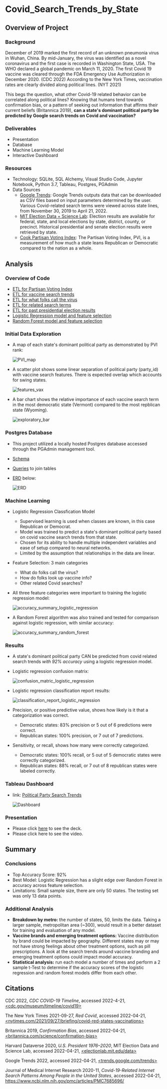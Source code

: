 # Covid_Search_Trends_by_State

## Overview of Project

  ### Background
  
  December of 2019 marked the first record of an unknown pneumonia virus in Wuhan, China.  By mid-January, the virus was identified as a novel coronavirus and the first case is recorded in Washington State, USA.  The WHO declared a global pandemic on March 11, 2020.  The first Covid 19 vaccine was cleared through the FDA Emergency Use Authorization in December 2020. (CDC 2022)  According to the New York Times, vaccination rates are clearly divided along political lines. (NYT 2021) 
  
  This begs the question, what other Covid-19 related behavior can be correlated along political lines? Knowing that humans tend towards confirmation bias, or a pattern of seeking out information that affirms their current beliefs (Britannica 2019), **can a state's dominant political party be predicted by Google search trends on Covid and vaccination?** 
  
  ### Deliverables
   - Presentation
   - Database
   - Machine Learning Model
   - Interactive Dashboard
 
  ### Resources
   - Technology: SQLite, SQL Alchemy, Visual Studio Code, Jupyter Notebook, Python 3.7, Tableau, Postgres, PGAdmin
   - Data Sources 
     - [Google Trends](https://trends.google.com/trends/?geo=US):  Google Trends outputs data that can be downloaded as CSV files based on input parameters determined by the user.  Various Covid-related search terms were viewed across state lines, from November 30, 2019 to April 21, 2022.  
     - [MIT Election Data + Science Lab](https://electionlab.mit.edu/data): Election results are available for federal, state, and local elections by state, district, county, or precinct. Historical presidential and senate election results were retrieved by state.  
     - [Cook Partisan Voting Index](https://worldpopulationreview.com/state-rankings/most-democratic-states): The Partisan Voting Index, PVI, is a measurement of how much a state leans Republican or Democratic compared to the nation as a whole. 

## Analysis
 ### Overview of Code
  - [ETL for Partisan Voting Index](https://github.com/aberloro/Covid_Search_Trends_by_State/blob/main/ETL/ETL_PVI_Data.ipynb)
  - [ETL for vaccine search trends](https://github.com/aberloro/Covid_Search_Trends_by_State/blob/main/ETL/ETL_Vaccine_Data.ipynb)
  - [ETL for what folks call the virus](https://github.com/aberloro/Covid_Search_Trends_by_State/blob/main/ETL/ETL_Virus_Search_Terms_Data.ipynb)
  - [ETL for related search terms](https://github.com/aberloro/Covid_Search_Trends_by_State/blob/main/ETL/ETL_Related_Search_Terms_Data.ipynb)
  - [ETL for past presidential election results](https://github.com/aberloro/Covid_Search_Trends_by_State/blob/main/ETL/ETL_Presidential_Data.ipynb)
  - [Logistic Regression model and feature selection](https://github.com/aberloro/Covid_Search_Trends_by_State/blob/main/Machine_Learning/LogisticRegression_Segment4.ipynb) 
  - [Random Forest model and feature selection](https://github.com/aberloro/Covid_Search_Trends_by_State/blob/main/Machine_Learning/RandomForest_Segment4.ipynb)


 ### Initial Data Exploration 
  - A map of each state's dominant political party as demonstrated by PVI rank:

    ![PVI_map](https://user-images.githubusercontent.com/93740725/166861714-ca7f0adf-6a14-43d5-a0a0-a53b61de0b53.png)

  - A scatter plot shows some linear separation of political party (party_id) with vaccine search features.  There is expected overlap which accounts for swing states. 

    ![features_vax](https://user-images.githubusercontent.com/93740725/166858322-05b36b6b-e920-4202-aa35-de4f8cb69794.png)

  - A bar chart shows the relative importance of each vaccine search term in the most democratic state (Vermont) compared to the most repblican state (Wyoming). 

    ![exploratory_bar](https://user-images.githubusercontent.com/93740725/166859172-f622e032-6823-4260-858a-ac2c18ae7dcc.png)

 ### Postgres Database
 
  - This project utilized a locally hosted Postgres database accessed through the PGAdmin management tool. 
  - [Schema](https://github.com/aberloro/Covid_Search_Trends_by_State/blob/main/SQL/schema)
  - [Queries](https://github.com/aberloro/Covid_Search_Trends_by_State/blob/main/SQL/queries) to join tables
  - [ERD](https://github.com/aberloro/Covid_Search_Trends_by_State/blob/main/SQL/ERD_Text.md) below:
  
    ![ERD](https://user-images.githubusercontent.com/93740725/165023810-e2e79ff1-15c1-4ff6-98b1-758576449b38.png)
   
 ### Machine Learning 
  - Logistic Regression Classfication Model
    - Supervised learning is used when classes are known, in this case Republican or Democrat.
    - Model was trained to predict a state's dominant political party based on covid vaccine search trends from that state.
    - Chosen for its ability to handle multiple independent variables and ease of setup compared to neural networks.
    - Limited by the assumption that relationships in the data are linear.
  - Feature Selection: 3 main categories
    - What do folks call the virus?
    - How do folks look up vaccine info?
    - Other related Covid searches? 
  - All three feature categories were important to training the logistic regression model:
 
    ![accuracy_summary_logistic_regression](https://user-images.githubusercontent.com/93740725/166861132-aa3896ad-722a-4a57-8734-98d94aa9a884.png)
  - A Random Forest algorithm was also trained and tested for comparison against logistic regression, with similar accuracy:
    
    ![accuracy_summary_random_forest](https://user-images.githubusercontent.com/93740725/166861194-617010e8-f115-43b3-8153-95e213fbec1c.png)


 ### Results 
  - A state's dominant political party CAN be predicted from covid related search trends *with 92% accuracy* using a logistic regression model. 
  - Logistic regression confusion matrix:
     
     ![confusion_matric_logistic_regression](https://user-images.githubusercontent.com/93740725/166861954-b85b5996-9304-417d-b19c-00b2449c65af.png)

  - Logistic regression classification report results:

    ![classification_report_logistic_regression](https://user-images.githubusercontent.com/93740725/166861838-0b62cb92-0e4e-489f-aa45-0bdb46eb71a2.png)

  - Precision, or positive predictive  value, shows how likely is it that a categorization was correct.  
     - Democratic states: 83% precision or 5 out of 6 predictions were correct.
     - Republican states: 100% precision, or 7 out of 7 predictions.
  - Sensitivity, or recall, shows how many were correctly categorized. 
     - Democratic states: 100% recall, or 5 out of 5 democratic states were correctly categorized.
     - Republican states: 88% recall, or 7 out of 8 republican states were labeled correctly. 
 
 ### Tableau Dashboard
  - link: [Political Party Search Trends](https://public.tableau.com/views/draft_16514494708920/CovidVaccineSearchTrendsbyState?:language=en-US&:display_count=n&:origin=viz_share_link) 
  
     ![Dashboard](https://user-images.githubusercontent.com/93740725/166405788-1ab371f6-949a-4faf-b7ce-26d0bfa933cd.png)


### Presentation
 - Please click [here](https://docs.google.com/presentation/d/1wsX42ik5_tP_MOTY9e7HShyg4vSNRknh32vvGKSwO0c/edit?usp=sharing) to see the  deck.
 - Please click here to see the video. 
 
## Summary
  ### Conclusions
  - Top Accuracy Score: 92% 
  - Best Model: Logistic Regression has a slight edge over Random Forest in accuracy across feature selection.
  - Limitations: Small sample size, there are only 50 states. The testing set was only 13 data points.
  
  ### Additional Analysis
  - **Breakdown by metro:** the number of states, 50, limits the data.  Taking a larger sample, metropolitan area (~300), would result in a better dataset for training and evaluation of any model.  
  - **Vaccine brands and emerging treatment options:** Vaccine distribution by brand could be impacted by geography.  Different states may or may not have strong feelings about other treatment options, such as pill prescriptions. A look at the search trends around vaccine branding and emerging treatment options could impact model accuracy. 
  - **Statistical analysis:** run each model a number of times and perform a 2 sample t-Test to determine if the accuracy scores of the logistic regression and random forest models differ from each other. 

## Citations
CDC 2022, *CDC COVID-19 Timeline*, accessed 2022-4-21, [<cdc.gov/museum/timeline/covid19>](https://www.cdc.gov/museum/timeline/covid19.html) 

The New York Times 2021-09-27, *Red Covid*, accessed 2022-04-21, [<nytimes.com/2021/09/27/briefing/covid-red-states-vaccinations>](https://www.nytimes.com/2021/09/27/briefing/covid-red-states-vaccinations.html)

Britannica 2019, *Confirmation Bias*, accessed 2022-04-21, [<britannica.com/science/confirmation-bias>](https://www.britannica.com/science/confirmation-bias)

Harvard Dataverse 2020, *U.S. President 1976–2020*, MIT Election Data and Science Lab, accessed 2022-04-21, [<electionlab.mit.edu/data>](https://electionlab.mit.edu/data)

Google Trends 2022, accessed 2022-04-21, [<trends.google.com/trends>](https://trends.google.com/trends/?geo=US)

Journal of Medical Internet Research 2020-11, *Covid-19-Related Internet Search Patterns Among People in the United States*, accessed 2022-04-21, [<https://www.ncbi.nlm.nih.gov/pmc/articles/PMC7685696/>](https://www.ncbi.nlm.nih.gov/pmc/articles/PMC7685696/)
